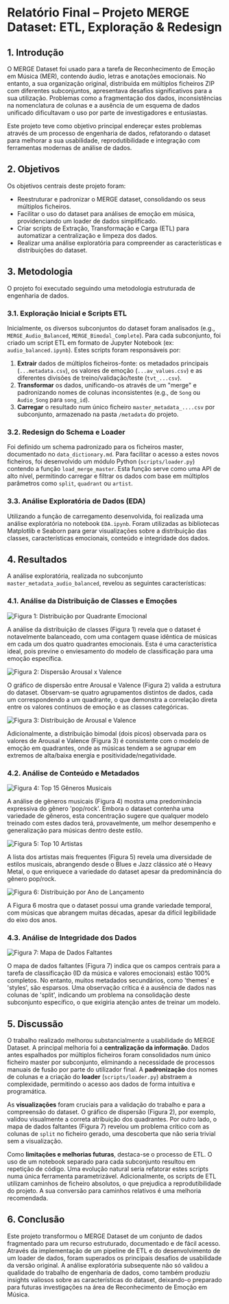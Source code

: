 # Relatório Final – Projeto MERGE Dataset: ETL, Exploração & Redesign

## 1. Introdução

O MERGE Dataset foi usado para a tarefa de Reconhecimento de Emoção em Música (MER), contendo áudio, letras e anotações emocionais. No entanto, a sua organização original, distribuída em múltiplos ficheiros ZIP com diferentes subconjuntos, apresentava desafios significativos para a sua utilização. Problemas como a fragmentação dos dados, inconsistências na nomenclatura de colunas e a ausência de um esquema de dados unificado dificultavam o uso por parte de investigadores e entusiastas.

Este projeto teve como objetivo principal endereçar estes problemas através de um processo de engenharia de dados, refatorando o dataset para melhorar a sua usabilidade, reprodutibilidade e integração com ferramentas modernas de análise de dados.

## 2. Objetivos

Os objetivos centrais deste projeto foram:

-   Reestruturar e padronizar o MERGE dataset, consolidando os seus múltiplos ficheiros.
-   Facilitar o uso do dataset para análises de emoção em música, providenciando um loader de dados simplificado.
-   Criar scripts de Extração, Transformação e Carga (ETL) para automatizar a centralização e limpeza dos dados.
-   Realizar uma análise exploratória para compreender as características e distribuições do dataset.

## 3. Metodologia

O projeto foi executado seguindo uma metodologia estruturada de engenharia de dados.

### 3.1. Exploração Inicial e Scripts ETL

Inicialmente, os diversos subconjuntos do dataset foram analisados (e.g., `MERGE_Audio_Balanced`, `MERGE_Bimodal_Complete`). Para cada subconjunto, foi criado um script ETL em formato de Jupyter Notebook (ex: `audio_balanced.ipynb`). Estes scripts foram responsáveis por:
1.  **Extrair** dados de múltiplos ficheiros-fonte: os metadados principais (`...metadata.csv`), os valores de emoção (`...av_values.csv`) e as diferentes divisões de treino/validação/teste (`tvt_...csv`).
2.  **Transformar** os dados, unificando-os através de um "merge" e padronizando nomes de colunas inconsistentes (e.g., de `Song` ou `Audio_Song` para `song_id`).
3.  **Carregar** o resultado num único ficheiro `master_metadata_....csv` por subconjunto, armazenado na pasta `/metadata` do projeto.

### 3.2. Redesign do Schema e Loader

Foi definido um schema padronizado para os ficheiros master, documentado no `data_dictionary.md`. Para facilitar o acesso a estes novos ficheiros, foi desenvolvido um módulo Python (`scripts/loader.py`) contendo a função `load_merge_master`. Esta função serve como uma API de alto nível, permitindo carregar e filtrar os dados com base em múltiplos parâmetros como `split`, `quadrant` ou `artist`.

### 3.3. Análise Exploratória de Dados (EDA)

Utilizando a função de carregamento desenvolvida, foi realizada uma análise exploratória no notebook `EDA.ipynb`. Foram utilizadas as bibliotecas Matplotlib e Seaborn para gerar visualizações sobre a distribuição das classes, características emocionais, conteúdo e integridade dos dados.

## 4. Resultados

A análise exploratória, realizada no subconjunto `master_metadata_audio_balanced`, revelou as seguintes características:

### 4.1. Análise da Distribuição de Classes e Emoções

![Figura 1: Distribuição por Quadrante Emocional](imagens_relatorio/figura1_quadrantes.png)

A análise da distribuição de classes (Figura 1) revela que o dataset é notavelmente balanceado, com uma contagem quase idêntica de músicas em cada um dos quatro quadrantes emocionais. Esta é uma característica ideal, pois previne o enviesamento do modelo de classificação para uma emoção específica.


![Figura 2: Dispersão Arousal x Valence](imagens_relatorio/figura2_dispersao_arousal_valence.png)

O gráfico de dispersão entre Arousal e Valence (Figura 2) valida a estrutura do dataset. Observam-se quatro agrupamentos distintos de dados, cada um correspondendo a um quadrante, o que demonstra a correlação direta entre os valores contínuos de emoção e as classes categóricas.


![Figura 3: Distribuição de Arousal e Valence](imagens_relatorio/figura3_distribuicao_arousal_valence.png)

Adicionalmente, a distribuição bimodal (dois picos) observada para os valores de Arousal e Valence (Figura 3) é consistente com o modelo de emoção em quadrantes, onde as músicas tendem a se agrupar em extremos de alta/baixa energia e positividade/negatividade.


### 4.2. Análise de Conteúdo e Metadados

![Figura 4: Top 15 Gêneros Musicais](imagens_relatorio/figura4_top_generos.png)

A análise de gêneros musicais (Figura 4) mostra uma predominância expressiva do gênero 'pop/rock'. Embora o dataset contenha uma variedade de gêneros, esta concentração sugere que qualquer modelo treinado com estes dados terá, provavelmente, um melhor desempenho e generalização para músicas dentro deste estilo.


![Figura 5: Top 10 Artistas](imagens_relatorio/figura5_top_artistas.png)

A lista dos artistas mais frequentes (Figura 5) revela uma diversidade de estilos musicais, abrangendo desde o Blues e Jazz clássico até o Heavy Metal, o que enriquece a variedade do dataset apesar da predominância do gênero pop/rock.


![Figura 6: Distribuição por Ano de Lançamento](imagens_relatorio/figura6_distribuicao_ano.png)

A Figura 6 mostra que o dataset possui uma grande variedade temporal, com músicas que abrangem muitas décadas, apesar da difícil legibilidade do eixo dos anos.


### 4.3. Análise de Integridade dos Dados

![Figura 7: Mapa de Dados Faltantes](imagens_relatorio/figura7_dados_faltantes.png)

O mapa de dados faltantes (Figura 7) indica que os campos centrais para a tarefa de classificação (ID da música e valores emocionais) estão 100% completos. No entanto, muitos metadados secundários, como 'themes' e 'styles', são esparsos. Uma observação crítica é a ausência de dados nas colunas de 'split', indicando um problema na consolidação deste subconjunto específico, o que exigiria atenção antes de treinar um modelo.


## 5. Discussão

O trabalho realizado melhorou substancialmente a usabilidade do MERGE Dataset. A principal melhoria foi a **centralização da informação**. Dados antes espalhados por múltiplos ficheiros foram consolidados num único ficheiro master por subconjunto, eliminando a necessidade de processos manuais de fusão por parte do utilizador final. A **padronização** dos nomes de colunas e a criação do **loader** (`scripts/loader.py`) abstraem a complexidade, permitindo o acesso aos dados de forma intuitiva e programática.

As **visualizações** foram cruciais para a validação do trabalho e para a compreensão do dataset. O gráfico de dispersão (Figura 2), por exemplo, validou visualmente a correta atribuição dos quadrantes. Por outro lado, o mapa de dados faltantes (Figura 7) revelou um problema crítico com as colunas de `split` no ficheiro gerado, uma descoberta que não seria trivial sem a visualização.

Como **limitações e melhorias futuras**, destaca-se o processo de ETL. O uso de um notebook separado para cada subconjunto resultou em repetição de código. Uma evolução natural seria refatorar estes scripts numa única ferramenta parametrizável. Adicionalmente, os scripts de ETL utilizam caminhos de ficheiro absolutos, o que prejudica a reprodutibilidade do projeto. A sua conversão para caminhos relativos é uma melhoria recomendada.

## 6. Conclusão

Este projeto transformou o MERGE Dataset de um conjunto de dados fragmentado para um recurso estruturado, documentado e de fácil acesso. Através da implementação de um pipeline de ETL e do desenvolvimento de um loader de dados, foram superados os principais desafios de usabilidade da versão original. A análise exploratória subsequente não só validou a qualidade do trabalho de engenharia de dados, como também produziu insights valiosos sobre as características do dataset, deixando-o preparado para futuras investigações na área de Reconhecimento de Emoção em Música.
